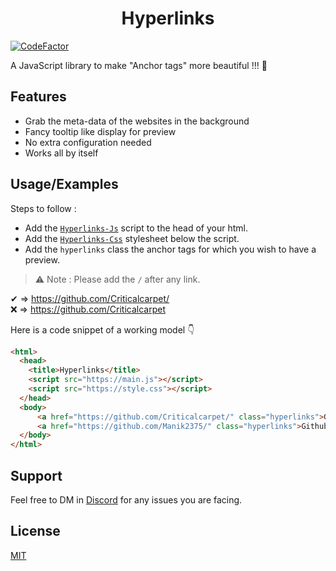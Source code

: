 <h1 align="center">Hyperlinks</h1>  

[![CodeFactor](https://www.codefactor.io/repository/github/criticalcarpet/hyperlinks/badge)](https://www.codefactor.io/repository/github/criticalcarpet/hyperlinks)  


A JavaScript library to make "Anchor tags" more beautiful !!! 💖


## Features

- Grab the meta-data of the websites in the background
- Fancy tooltip like display for preview
- No extra configuration needed
- Works all by itself



## Usage/Examples

Steps to follow : 

- Add the [`Hyperlinks-Js`](https://google.com/) script to the head of your html.
- Add the [`Hyperlinks-Css`](https://google.com/) stylesheet below the script.
- Add the `hyperlinks` class the anchor tags for which you wish to have a preview.

> ⚠ Note : Please add the `/` after any link.

✔  => https://github.com/Criticalcarpet/  
❌ => https://github.com/Criticalcarpet  

  
Here is a code snippet of a working model 👇

```html
<html>
  <head>
    <title>Hyperlinks</title>
    <script src="https://main.js"></script>
    <script src="https://style.css"></script>
  </head>
  <body>
      <a href="https://github.com/Criticalcarpet/" class="hyperlinks">Github</a>
      <a href="https://github.com/Manik2375/" class="hyperlinks">Github-2</a>
  </body>
</html>
```

## Support

Feel free to DM in [Discord](https://discord.com/channels/@me/436043273069658112) for any issues you are facing.


## License

[MIT](https://choosealicense.com/licenses/mit/)

